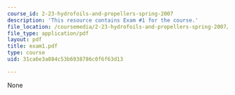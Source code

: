 ```yaml
---
course_id: 2-23-hydrofoils-and-propellers-spring-2007
description: 'This resource contains Exam #1 for the course.'
file_location: /coursemedia/2-23-hydrofoils-and-propellers-spring-2007/31ca6e3a884c53b6938786c0f6f63d13_exam1.pdf
file_type: application/pdf
layout: pdf
title: exam1.pdf
type: course
uid: 31ca6e3a884c53b6938786c0f6f63d13

---
```

None